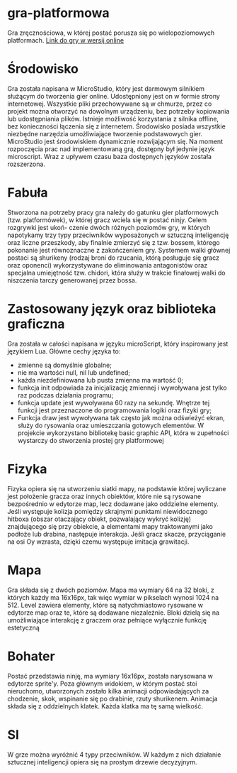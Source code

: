 # gra-platformowa
Gra zręcznościowa, w której postać porusza się po wielopoziomowych platformach.
[Link do gry w wersij online](https://microstudio.io/Benekin/graplatformowazelementamisi222246/PG5U2RH8/)

# Środowisko
Gra została napisana w MicroStudio, który jest darmowym silnikiem służącym do tworzenia gier online. Udostępniony jest on w formie strony internetowej. Wszystkie pliki przechowywane są w chmurze, przez co projekt można otworzyć na dowolnym urządzeniu, bez potrzeby kopiowania lub udostępniania plików. Istnieje możliwość korzystania z silnika offline, bez konieczności łączenia się z internetem. Środowisko posiada wszystkie niezbędne narzędzia umożliwiające tworzenie podstawowych gier. MicroStudio jest środowiskiem dynamicznie rozwijającym się. Na moment rozpoczęcia prac nad implementowaną grą, dostępny był jedynie język microscript. Wraz z upływem czasu baza dostępnych języków została rozszerzona.

# Fabuła
Stworzona na potrzeby pracy gra należy do gatunku gier platformowych (tzw. platformówek), w której gracz wciela się w postać ninjy. Celem rozgrywki jest ukoń- czenie dwóch różnych poziomów gry, w których napotykamy trzy typy przeciwników
wyposażonych w sztuczną inteligencję oraz liczne przeszkody, aby finalnie zmierzyć się z tzw. bossem, którego pokonanie jest równoznaczne z zakończeniem gry. Systemem walki głównej postaci są shurikeny (rodzaj broni do rzucania, którą posługuje się gracz oraz oponenci) wykorzystywane do eliminowania antagonistów oraz specjalna umiejętność tzw. chidori, która służy w trakcie finałowej walki do niszczenia tarczy generowanej przez bossa.

# Zastosowany język oraz biblioteka graficzna 
Gra została w całości napisana w języku microScript, który inspirowany jest językiem Lua. Główne cechy języka to:
+ zmienne są domyślnie globalne;
+ nie ma wartości null, nil lub undefined;
+ każda niezdefiniowana lub pusta zmienna ma wartość 0;
+ funkcja init odpowiada za inicjalizację zmiennej i wywoływana jest tylko raz podczas działania programu;
+ funkcja update jest wywoływana 60 razy na sekundę. Wnętrze tej funkcji jest przeznaczone do programowania logiki oraz fizyki gry;
+ Funkcja draw jest wywoływana tak często jak można odświeżyć ekran, służy do rysowania oraz umieszczania gotowych elementów.
W projekcie wykorzystano bibliotekę basic graphic API, która w zupełności wystarczy do stworzenia prostej gry platformowej

# Fizyka
Fizyka opiera się na utworzeniu siatki mapy, na podstawie której wyliczane jest położenie gracza oraz innych obiektów, które nie są rysowane bezpośrednio w edytorze map, lecz dodawane jako oddzielne elementy. Jeśli występuje kolizja pomiędzy skrajnymi punktami niewidocznego hitboxa (obszar otaczający obiekt, pozwalający wykryć kolizję) znajdującego się przy obiekcie, a elementami mapy traktowanymi jako podłoże lub drabina, następuje interakcja. Jeśli gracz skacze, przyciąganie na osi Oy wzrasta, dzięki czemu występuje imitacja grawitacji.

# Mapa
Gra składa się z dwóch poziomów. Mapa ma wymiary 64 na 32 bloki, z których każdy ma 16x16px, tak więc wymiar w pikselach wynosi 1024 na 512. Level zawiera elementy, które są natychmiastowo rysowane w edytorze map oraz te, które są dodawane niezależnie. Bloki dzielą się na umożliwiające interakcję z graczem oraz pełniące wyłącznie funkcję estetyczną

# Bohater
Postać przedstawia ninję, ma wymiary 16x16px, została narysowana w edytorze sprite'y. Poza głównym widokiem, w którym postać stoi nieruchomo, utworzonych zostało kilka animacji odpowiadających za chodzenie, skok, wspinanie się po drabinie, rzuty shurikenem. Animacja składa się z oddzielnych klatek. Każda klatka ma tę samą wielkość.

# SI
W grze można wyróżnić 4 typy przeciwników. W każdym z nich działanie sztucznej inteligencji opiera się na prostym drzewie decyzyjnym.

